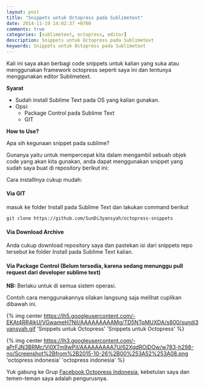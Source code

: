```yaml
---
layout: post
title: "Snippets untuk Octopress pada Sublimetext"
date: 2014-11-19 14:02:37 +0700
comments: true
categories: [sublimetext, octopress, editor]
description: Snippets untuk Octopress pada Sublimetext
keywords: Snippets untuk Octopress pada Sublimetext
---
```

Kali ini saya akan berbagi code snippets untuk kalian yang suka atau menggunakan framework octopress seperti saya ini dan tentunya menggunakan editor Sublimetext.

__Syarat__

* Sudah install Sublime Text pada OS yang kalian gunakan.
* Opsi:
	- Package Control pada Sublime Text
	- GIT

__How to Use?__
<!-- more -->

Apa sih kegunaan snippet pada sublime?

Gunanya yaitu untuk mempercepat kita dalam mengambil sebuah objek code yang akan kita gunakan, anda dapat menggunakan snippet yang sudah saya buat di repository berikut ini:

<div class="github-widget" data-repo="SunDi3yansyah/octopress-snippets"></div>

Cara installlnya cukup mudah:

#### Via GIT

masuk ke folder Install pada Sublime Text dan lakukan command berikut
```
git clone https://github.com/SunDi3yansyah/octopress-snippets
```

#### Via Download Archive

Anda cukup download repository saya dan pastekan isi dari snippets repo tersebut ke folder Install pada Sublime Text kalian.

#### Via Package Control (Belum tersedia, karena sedang menunggu pull request dari developer sublime text)

**NB:** Berlaku untuk di semua sistem operasi.

Contoh cara menggunakannya silakan langsung saja melihat cuplikan dibawah ini.

{% img center https://lh5.googleusercontent.com/-EKAt4RR4ikU/VGwameH7NiI/AAAAAAAAAMg/TD5NTqMUXDA/s800/sundi3yansyah.gif 'Snippets untuk Octopress' 'Snippets untuk Octopress' %}

{% img center https://lh3.googleusercontent.com/-aPrFJN3BRMc/Vi0XTm9wPiI/AAAAAAAAA7U/62XgdROiDOw/w783-h298-no/Screenshot%2Bfrom%2B2015-10-26%2B00%253A52%253A08.png 'octopress indonesia' 'octopress indonesia' %}

Yuk gabung ke Grup [Facebook Octopress Indonesia](https://www.facebook.com/groups/OctopressID/), kebetulan saya dan temen-teman saya adalah pengurusnya.